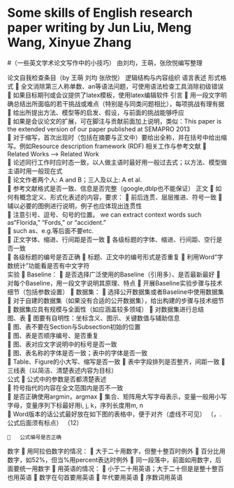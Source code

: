 # Some skills of English research paper writing by Jun Liu, Meng Wang, Xinyue Zhang
#（一些英文学术论文写作中的小技巧） 由刘均，王萌，张欣悦编写整理

论文自我检查条目（by 王萌 刘均 张欣悦）
逻辑结构与内容组织	语言表述	形式格式
	全文消除第三人称单数、an等语法问题，可使用语法检查工具消除初级错误
	如果目标期刊或会议提供了latex模板，使用latex编辑软件
引言		用一段文字明确总结出所面临的若干挑战或难点（特别是与同类问题相比），每项挑战有理有据	
		给出所提出方法、模型等的启发、假设，与前面的挑战能够呼应	
		如果是会议论文的扩展，可在脚注与贡献前面加上说明，类似：This paper is the extended version of our paper published at SEMAPRO 2013	
		对于缩写，首次出现时（包括在摘要与正文中）要给出全称，并在括号中给出缩写。例如Resource description framework (RDF)	
相关工作与参考文献		Related Works –> Related Work	
		论述同行工作时应时态一致，以人做主语时最好用一般过去式；以方法、模型做主语时用一般现在式	
		论文作者两个人: A and B；三人及以上: A et al.  	
		参考文献格式是否一致、信息是否完整（google,dblp也不能保证）	
正文		如何有概念定义、形式化表述的内容，要求：
	前后连贯、层层推进、符号一致
	辅以必要的图例进行说明，例子也应体现出连贯性	
		注意引号、逗号、句号的位置。
we can extract context words such as“Florida,” “Fords,” or “accident.”	
		such as、e.g.等后面不要etc.	
		正文字体、缩进、行间距是否一致	
		各级标题的字体、缩进、行间距、空行是否一致	
		各级标题的编号是否正确	
		标题、正文中的编号形式是否重复	
		利用Word“字数统计”功能看是否有中文字符	
实验		Baseline：
	是否选择广泛使用的Baseline（引用多）、是否最新最好
	对每个Baseline，用一段文字说明其原理、特点
	开展Baseline实验步骤与技术细节（包括参数设置）	
		数据集：
	选择公开数据集或者Baseline中使用数据集
	对于自建的数据集（如果没有合适的公开数据集），给出构建的步骤与技术细节
	数据集应具有规模与全面性（如应涵盖较多领域）
	对数据集进行总结	
图、表		图要有自明性：坐标含义、图示、关键数值与辅助信息	
		图、表不要在Section与Subsection初始的位置	
		图、表是否顺序编号、是否重复	
		图、表对应文字说明中的标号是否一致	
		图、表名称的字体是否一致；表中的字体是否一致	
		Table、Figure的小大写、缩写是否一致	
		表中字段排列是否整齐，间距一致	
		三线表（以简洁、清楚表述内容为目标）	
公式		公式中的参数是否都清楚表述	
		符号指代的内容在全文范围内是否不一致	
		是否正确使用argmin，argmax	
		集合、矩阵用大写字母表示，变量一般用小写字母，变量序列下标最好用i, j, k，序列长度用m, n	
		Word版本的话公式最好放在如下图的表格中，便于对齐（虚线不可见）
 （，. 公式后面须有标点）	（12）
	
		公式编号是否正确	
数字		用阿拉伯数字的情况： 
	大于二十用数字，但整十整百时例外
	百分比用数字，如52%，但当%用percent表达时例外
	同一段落中，前面如用数字，后面要统一用数字
	用英语的情况：
	小于二十用英语；大于二十但是是整十整百也用英语
	数字在句首要用英语
	年代要用英语
	序数词用英语	
